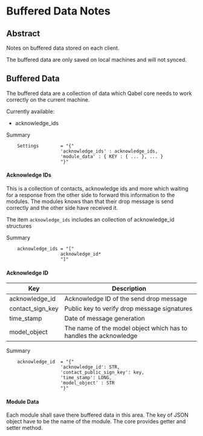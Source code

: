 # Buffered Data Notes

## Abstract
Notes on buffered data stored on each client.

The buffered data are only saved on local machines and will not synced.

## Buffered Data

The buffered data are a collection of data which Qabel core needs to work correctly on the current machine.

Currently available:

 * acknowledge_ids

Summary

        Settings        = "{"
                        'acknowledge_ids' : acknowledge_ids,
                        'module_data' : { KEY : { ... }, ... }
                        "}"

#### Acknowledge IDs

This is a collection of contacts, acknowledge ids and more which waiting for a response from the other side to forward this information to the modules. The modules knows than that their drop message is send correctly and the other side have received it.

The item `acknowledge_ids` includes an collection of acknowledge_id structures

Summary

        acknowledge_ids = "["
                        acknowledge_id*
                        "]"


#### Acknowledge ID

| Key 			   | Description |
| --- 			   | ----------- |
| acknowledge_id   | Acknowledge ID of the send drop message |
| contact_sign_key | Public key to verify drop message signatures |
| time_stamp       | Date of message generation |
| model_object     | The name of the model object which has to handles the acknowledge|


Summary

        acknowledge_id  = "{"
                        'acknowledge_id': STR,
                        'contact_public_sign_key': key,
                        'time_stamp': LONG,
						'model_object' : STR
                        "}"

#### Module Data

Each module shall save there buffered data in this area. The key of JSON object have to be the name of the module. The core provides getter and setter method. 
